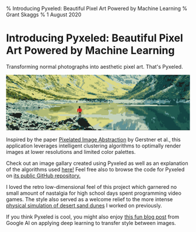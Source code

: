 % Introducing Pyxeled: Beautiful Pixel Art Powered by Machine Learning 
% Grant Skaggs 
% 1 August 2020

# Introducing Pyxeled: Beautiful Pixel Art Powered by Machine Learning

Transforming normal photographs into aesthetic pixel art. That's Pyxeled. 

![](../resources/lake.png)

Inspired by the paper <a href="https://dl.acm.org/doi/10.5555/2330147.2330154">Pixelated Image Abstraction</a> by Gerstner et al., this application leverages intelligent clustering algorithms to optimally render images at lower resolutions and limited color palettes. 

Check out an image gallary created using Pyxeled as well as an explanation of the algorithms used [here!](https://grantskaggs.com/pyxeled) Feel free also to browse the code for Pyxeled on [its public GitHub repository.](https://github.com/gskaggs/Pyxeled)

I loved the retro low-dimensional feel of this project which garnered no small amount of nastalgia for high school days spent programming video games. The style also served as a welcome relief to the more intense [physical simulation of desert sand dunes](https://github.com/gskaggs/The-Great-Sand-Dunes) I worked on previously.

If you think Pyxeled is cool, you might also enjoy [this fun blog post](https://ai.googleblog.com/2016/10/supercharging-style-transfer.html) from Google AI on applying deep learning to transfer style between images.